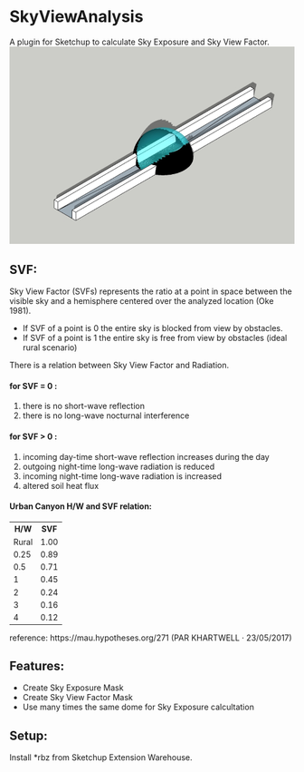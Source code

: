 # SkyViewAnalysis

A plugin for Sketchup to calculate Sky Exposure and Sky View Factor.
![Oke svf](https://github.com/AntonelloDN/SkyViewAnalysis/blob/master/example/svf01.jpg)
## SVF:
Sky View Factor (SVFs) represents the ratio at a point in space between the visible sky and a hemisphere centered over the analyzed location (Oke 1981).
- If SVF of a point is 0 the entire sky is blocked from view by obstacles.
- If SVF of a point is 1 the entire sky is free from view by obstacles (ideal rural scenario)

There is a relation between Sky View Factor and Radiation.
<h4>for SVF = 0 :</h4>
<ol>
  <li>there is no short-wave reflection</li>
  <li>there is no long-wave nocturnal interference</li>
</ol>
<h4>for SVF > 0 :</h4>
<ol>
<li>incoming day-time short-wave reflection increases during the day</li>
<li>outgoing night-time long-wave radiation is reduced</li>
<li>incoming night-time long-wave radiation is increased</li>
<li>altered soil heat flux</li>
</ol>
<h4>Urban Canyon H/W and SVF relation:</h4>
<table style="width:100%">
  <tr>
    <th>H/W</th>
    <th>SVF</th> 
  </tr>
  <tr>
    <td>Rural</td>
    <td>1.00</td> 
  </tr>
  <tr>
    <td>0.25</td>
    <td>0.89</td> 
  </tr>
  <tr>
    <td>0.5</td>
    <td>0.71</td> 
  </tr>
  <tr>
    <td>1</td>
    <td>0.45</td> 
  </tr>
  <tr>
    <td>2</td>
    <td>0.24</td> 
  </tr>
  <tr>
    <td>3</td>
    <td>0.16</td> 
  </tr>
  <tr>
    <td>4</td>
    <td>0.12</td> 
  </tr>
</table>

<p>reference: https://mau.hypotheses.org/271 (PAR KHARTWELL · 23/05/2017)</p>

## Features:
- Create Sky Exposure Mask
- Create Sky View Factor Mask
- Use many times the same dome for Sky Exposure calcultation

## Setup:
Install *rbz from Sketchup Extension Warehouse.
